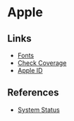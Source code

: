# Apple

## Links

- [Fonts](https://developer.apple.com/fonts)
- [Check Coverage](https://checkcoverage.apple.com)
- [Apple ID](https://appleid.apple.com)

## References

- [System Status](https://apple.com/support/systemstatus)
